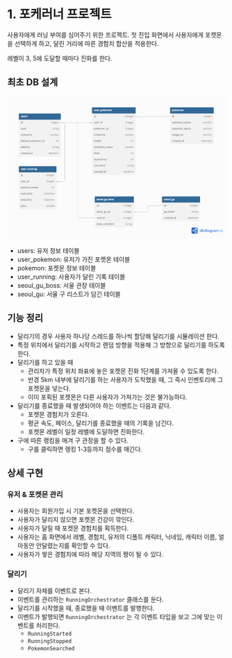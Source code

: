 # 1. 포케러너 프로젝트

사용자에게 러닝 부여를 심어주기 위한 프로젝트.
첫 진입 화면에서 사용자에게 포켓몬을 선택하게 하고, 달린 거리에 따른 경험치 합산을 적용한다.

레벨이 3, 5에 도달할 때마다 진화를 한다.

## 최초 DB 설계

![](dbDiagram.png)

- users: 유저 정보 테이블
- user_pokemon: 유저가 가진 포켓몬 테이블
- pokemon: 포켓몬 정보 테이블
- user_running: 사용자가 달린 기록 테이블
- seoul_gu_boss: 서울 관장 테이블
- seoul_gu: 서울 구 리스트가 담긴 테이블

## 기능 정리

- 달리기의 경우 사용자 하나당 스레드를 하나씩 할당해 달리기를 시뮬레이션 한다.
- 특정 위치에서 달리기를 시작하고 랜덤 방향을 적용해 그 방향으로 달리기를 하도록 한다.
- 달리기를 하고 있을 때
    - 관리자가 특정 위치 좌표에 놓은 포켓몬 진화 1단계를 가져올 수 있도록 한다.
    - 반경 5km 내부에 달리기를 하는 사용자가 도착했을 때, 그 즉시 인벤토리에 그 포켓몬을 넣는다.
    - 이미 포획된 포켓몬은 다른 사용자가 가져가는 것은 불가능하다.
- 달리기를 종료했을 때 발생되어야 하는 이벤트는 다음과 같다.
    - 포켓몬 경험치가 오른다.
    - 평균 속도, 페이스, 달리기를 종료했을 때의 기록을 남긴다.
    - 포켓몬 레벨이 일정 레벨에 도달하면 진화한다.
- 구에 따른 랭킹을 매겨 구 관장을 할 수 있다.
    - 구를 클릭하면 랭킹 1-3등까지 점수를 매긴다.

## 상세 구현

### 유저 & 포켓몬 관리

- 사용자는 회원가입 시 기본 포켓몬을 선택한다.
- 사용자가 달리지 않으면 포켓몬 건강이 깎인다. 
- 사용자가 달릴 때 포켓몬 경험치를 획득한다.
- 사용자는 홈 화면에서 레벨, 경험치, 유저의 디폴트 캐릭터, 닉네임, 캐릭터 이름, 얼마동안 안달렸는지를 확인할 수 있다.
- 사용자가 쌓은 경험치에 따라 해당 지역의 짱이 될 수 있다.

### 달리기

- 달리기 자체를 이벤트로 본다.
- 이벤트를 관리하는 `RunningOrchestrator` 클래스를 둔다.
- 달리기를 시작했을 때, 종료했을 때 이벤트를 발행한다.
- 이벤트가 발행되면 `RunningOrchestrator` 는 각 이벤트 타입을 보고 그에 맞는 이벤트를 처리한다.
    - `RunningStarted`
    - `RunningStopped`
    - `PokemonSearched`